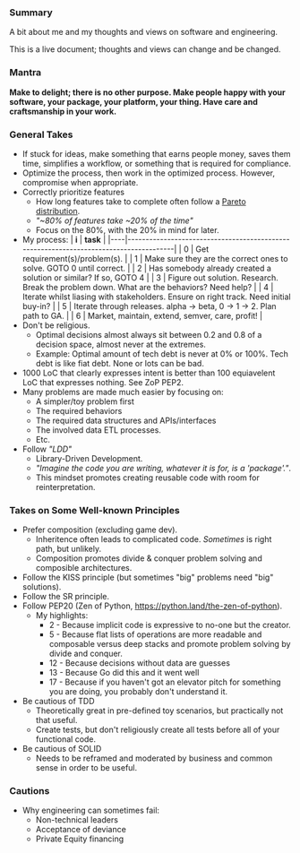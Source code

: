 ### Summary

A bit about me and my thoughts and views on software and engineering.

This is a live document; thoughts and views can change and be changed.

### Mantra

**Make to delight; there is no other purpose. Make people happy with your software, your package, your platform, your thing. Have care and craftsmanship in your work.**

### General Takes

* If stuck for ideas, make something that earns people money, saves them time, simplifies a workflow, or something that is required for compliance.
* Optimize the process, then work in the optimized process. However, compromise when appropriate.
* Correctly prioritize features
  * How long features take to complete often follow a [Pareto distribution](https://en.wikipedia.org/wiki/Pareto_distribution).
  * *"~80% of features take ~20% of the time"*
  * Focus on the 80%, with the 20% in mind for later.
* My process:
  | **i** | **task**                                                                           |
  |----|---------------------------------------------------------------------------------------|
  | 0  | Get requirement(s)/problem(s).                                                        |
  | 1  | Make sure they are the correct ones to solve. GOTO 0 until correct.                   |
  | 2  | Has somebody already created a solution or similar? If so, GOTO 4                     |
  | 3  | Figure out solution. Research. Break the problem down. What are the behaviors? Need help? |
  | 4  | Iterate whilst liasing with stakeholders. Ensure on right track. Need initial buy-in? |
  | 5  | Iterate through releases. alpha -> beta, 0 -> 1 -> 2. Plan path to GA.                |
  | 6  | Market, maintain, extend, semver, care, profit!                                       |
* Don't be religious.
  * Optimal decisions almost always sit between 0.2 and 0.8 of a decision space, almost never at the extremes.
  * Example: Optimal amount of tech debt is never at 0% or 100%. Tech debt is like fiat debt. None or lots can be bad.
* 1000 LoC that clearly expresses intent is better than 100 equiavelent LoC that expresses nothing. See ZoP PEP2.
* Many problems are made much easier by focusing on:
  * A simpler/toy problem first
  * The required behaviors
  * The required data structures and APIs/interfaces
  * The involved data ETL processes.
  * Etc.
* Follow *"LDD"*
  * Library-Driven Development.
  * *"Imagine the code you are writing, whatever it is for, is a 'package'."*.
  * This mindset promotes creating reusable code with room for reinterpretation.

### Takes on Some Well-known Principles

* Prefer composition (excluding game dev).
  * Inheritence often leads to complicated code. *Sometimes* is right path, but unlikely.
  * Composition promotes divide & conquer problem solving and composible architectures.
* Follow the KISS principle (but sometimes "big" problems need "big" solutions).
* Follow the SR principle.
* Follow PEP20 (Zen of Python, https://python.land/the-zen-of-python).
  * My highlights:
    * 2 - Because implicit code is expressive to no-one but the creator.
    * 5 - Because flat lists of operations are more readable and composable versus deep stacks and promote problem solving by divide and conquer.
    * 12 - Because decisions without data are guesses
    * 13 - Because Go did this and it went well
    * 17 - Because if you haven't got an elevator pitch for something you are doing, you probably don't understand it.
* Be cautious of TDD
  * Theoretically great in pre-defined toy scenarios, but practically not that useful.
  * Create tests, but don't religiously create all tests before all of your functional code.
* Be cautious of SOLID
  * Needs to be reframed and moderated by business and common sense in order to be useful.
 
### Cautions

* Why engineering can sometimes fail:
  * Non-technical leaders
  * Acceptance of deviance
  * Private Equity financing
